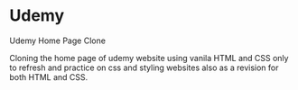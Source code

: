 # Udemy
Udemy Home Page Clone

Cloning the home page of udemy website using vanila HTML and CSS only to refresh and practice on css and styling websites also as a revision for both HTML and CSS.
